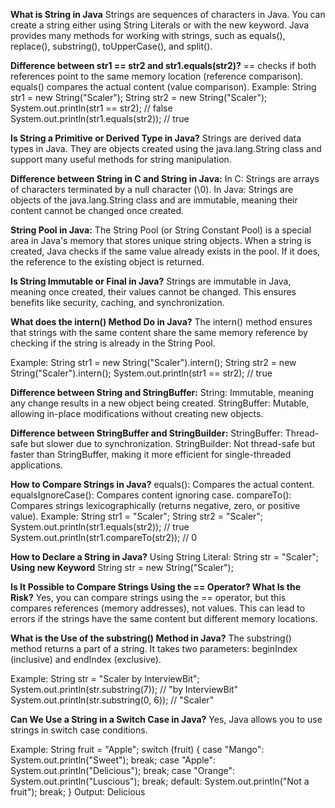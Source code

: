 **What is String in Java**
Strings are sequences of characters in Java. You can create a string either using String Literals or with the new keyword. Java provides many methods for working with strings, such as equals(), replace(), substring(), toUpperCase(), and split().
 
 
 **Difference between str1 == str2 and str1.equals(str2)?**
== checks if both references point to the same memory location (reference comparison).
equals() compares the actual content (value comparison).
Example:
String str1 = new String("Scaler");
String str2 = new String("Scaler");
System.out.println(str1 == str2);  // false
System.out.println(str1.equals(str2));  // true


**Is String a Primitive or Derived Type in Java?**
Strings are derived data types in Java. They are objects created using the java.lang.String class and support many useful methods for string manipulation.


**Difference between String in C and String in Java:**
In C: Strings are arrays of characters terminated by a null character (\0).
In Java: Strings are objects of the java.lang.String class and are immutable, meaning their content cannot be changed once created.


**String Pool in Java:**
The String Pool (or String Constant Pool) is a special area in Java's memory that stores unique string objects. When a string is created, Java checks if the same value already exists in the pool. If it does, the reference to the existing object is returned.


**Is String Immutable or Final in Java?**
Strings are immutable in Java, meaning once created, their values cannot be changed. This ensures benefits like security, caching, and synchronization.


**What does the intern() Method Do in Java?**
The intern() method ensures that strings with the same content share the same memory reference by checking if the string is already in the String Pool.

Example:
String str1 = new String("Scaler").intern();
String str2 = new String("Scaler").intern();
System.out.println(str1 == str2);  // true


**Difference between String and StringBuffer:**
String: Immutable, meaning any change results in a new object being created.
StringBuffer: Mutable, allowing in-place modifications without creating new objects.


**Difference between StringBuffer and StringBuilder:**
StringBuffer: Thread-safe but slower due to synchronization.
StringBuilder: Not thread-safe but faster than StringBuffer, making it more efficient for single-threaded applications.


**How to Compare Strings in Java?**
equals(): Compares the actual content.
equalsIgnoreCase(): Compares content ignoring case.
compareTo(): Compares strings lexicographically (returns negative, zero, or positive value).
Example:
String str1 = "Scaler";
String str2 = "Scaler";
System.out.println(str1.equals(str2));  // true
System.out.println(str1.compareTo(str2));  // 0


**How to Declare a String in Java?**
Using String Literal:
String str = "Scaler";
**Using new Keyword**
String str = new String("Scaler");


**Is It Possible to Compare Strings Using the == Operator? What Is the Risk?**
Yes, you can compare strings using the == operator, but this compares references (memory addresses), not values. This can lead to errors if the strings have the same content but different memory locations.


**What is the Use of the substring() Method in Java?**
The substring() method returns a part of a string. It takes two parameters: beginIndex (inclusive) and endIndex (exclusive).

Example:
String str = "Scaler by InterviewBit";
System.out.println(str.substring(7));  // "by InterviewBit"
System.out.println(str.substring(0, 6));  // "Scaler"


**Can We Use a String in a Switch Case in Java?**
Yes, Java allows you to use strings in switch case conditions.

Example:
String fruit = "Apple";
switch (fruit) {
    case "Mango": System.out.println("Sweet"); break;
    case "Apple": System.out.println("Delicious"); break;
    case "Orange": System.out.println("Luscious"); break;
    default: System.out.println("Not a fruit"); break;
}
Output: Delicious
